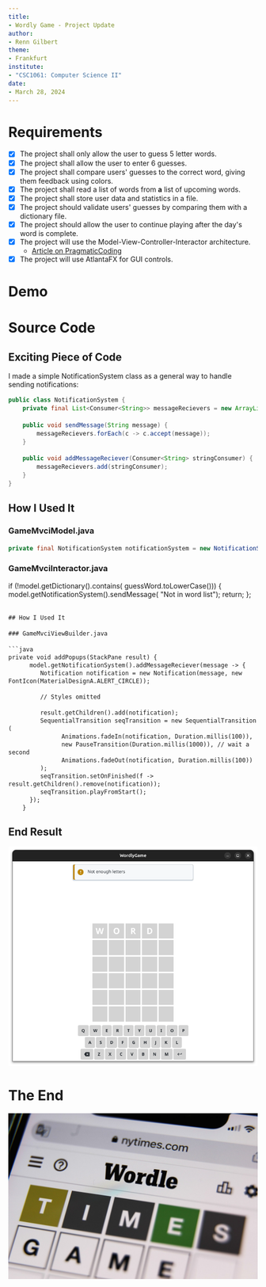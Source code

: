 ```yaml
---
title:
- Wordly Game - Project Update
author:
- Renn Gilbert
theme:
- Frankfurt
institute:
- "CSC1061: Computer Science II"
date:
- March 28, 2024
---
```


# Requirements

- [x] The project shall only allow the user to guess 5 letter words.
- [x] The project shall allow the user to enter 6 guesses.
- [x] The project shall compare users' guesses to the correct word, giving them feedback using colors.
- [x] The project shall read a list of words from **a** list of upcoming words.
- [x] The project shall store user data and statistics in a file.
- [x] The project should validate users' guesses by comparing them with a dictionary file.
- [x] The project should allow the user to continue playing after the day's word is complete.
- [x] The project will use the Model-View-Controller-Interactor architecture.
   * [Article on PragmaticCoding](https://www.pragmaticcoding.ca/javafx/mvci/)
- [x] The project will use AtlantaFX for GUI controls.

# Demo

# Source Code

## Exciting Piece of Code

I made a simple NotificationSystem class as a general way to handle sending notifications:

```java
public class NotificationSystem {
    private final List<Consumer<String>> messageRecievers = new ArrayList<>();

    public void sendMessage(String message) {
        messageRecievers.forEach(c -> c.accept(message));
    }

    public void addMessageReciever(Consumer<String> stringConsumer) {
        messageRecievers.add(stringConsumer);
    }
}
```

## How I Used It

### GameMvciModel.java
```java
private final NotificationSystem notificationSystem = new NotificationSystem();
```

### GameMvciInteractor.java
<!-- ```java
if (currentGuess.getCharacters()
        .stream()
        .anyMatch(c -> c == ' ')) {
  model.getNotificationSystem().sendMessage(
      "Not enough letters");
  return;
}; -->

if (!model.getDictionary().contains(
        guessWord.toLowerCase())) {
  model.getNotificationSystem().sendMessage(
      "Not in word list");
  return;
};
```

## How I Used It

### GameMvciViewBuilder.java

```java
private void addPopups(StackPane result) {
      model.getNotificationSystem().addMessageReciever(message -> {
         Notification notification = new Notification(message, new FontIcon(MaterialDesignA.ALERT_CIRCLE));
         
         // Styles omitted

         result.getChildren().add(notification);
         SequentialTransition seqTransition = new SequentialTransition (
               Animations.fadeIn(notification, Duration.millis(100)),
               new PauseTransition(Duration.millis(1000)), // wait a second
               Animations.fadeOut(notification, Duration.millis(100))
         );
         seqTransition.setOnFinished(f -> result.getChildren().remove(notification));
         seqTransition.playFromStart();
      });
    }
```

## End Result

![Notification System In-Game](resources/images/notifications.png)

# The End

![NYT Wordle Image](resources/images/nytwordle.jpeg)